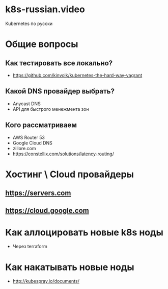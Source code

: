 # k8s-russian.video
Kubernetes по русски
 
 
# Общие вопросы

## Как тестировать все локально?
- https://github.com/kinvolk/kubernetes-the-hard-way-vagrant

## Какой DNS провайдер выбрать? 
 - Anycast DNS
 - API для быстрого менежмента зон

## Кого рассматриваем
 - AWS Router 53
 - Google Cloud DNS
 - zillore.com
 - https://constellix.com/solutions/latency-routing/

# Хостинг \ Cloud провайдеры
## https://servers.com 
## https://cloud.google.com

# Как аллоцировать новые k8s ноды
- Через terraform

# Как накатывать новые ноды
- http://kubespray.io/documents/
